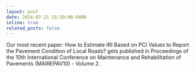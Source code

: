 ```yaml
---
layout: post
date: 2024-07-21 15:59:00-0400
inline: true
related_posts: false
---
```


Our most recent paper: How to Estimate IRI Based on PCI Values to Report the Pavement Condition of Local Roads? gets published in Proceedings of the 10th International Conference on Maintenance and Rehabilitation of Pavements (MAIREPAV10) - Volume 2.
